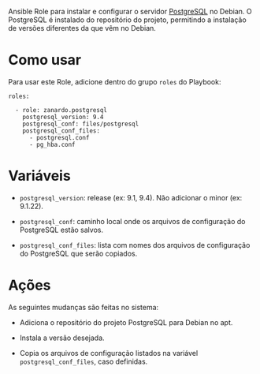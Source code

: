 Ansible Role para instalar e configurar o servidor
[PostgreSQL](http://www.postgresql.org) no Debian. O PostgreSQL é instalado do
repositório do projeto, permitindo a instalação de versões diferentes da que
vêm no Debian.

# Como usar

Para usar este Role, adicione dentro do grupo `roles` do Playbook:

```
roles:

  - role: zanardo.postgresql
    postgresql_version: 9.4
    postgresql_conf: files/postgresql
    postgresql_conf_files:
      - postgresql.conf
      - pg_hba.conf
```

# Variáveis

- `postgresql_version`: release (ex: 9.1, 9.4). Não adicionar o minor (ex:
  9.1.22).

- `postgresql_conf`: caminho local onde os arquivos de configuração do
  PostgreSQL estão salvos.

- `postgresql_conf_files`: lista com nomes dos arquivos de configuração
  do PostgreSQL que serão copiados.

# Ações

As seguintes mudanças são feitas no sistema:

- Adiciona o repositório do projeto PostgreSQL para Debian no apt.

- Instala a versão desejada.

- Copia os arquivos de configuração listados na variável
  `postgresql_conf_files`, caso definidas.
